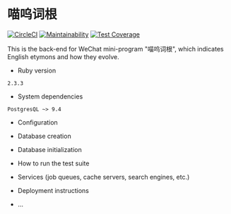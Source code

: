 # 喵呜词根

[![CircleCI](https://circleci.com/gh/hegwin/mew-etymon-backend.svg?style=svg)](https://circleci.com/gh/hegwin/mew-etymon-backend)
[![Maintainability](https://api.codeclimate.com/v1/badges/3069ceae2ca5f2645f2d/maintainability)](https://codeclimate.com/github/hegwin/mew-etymon-backend/maintainability)
[![Test Coverage](https://api.codeclimate.com/v1/badges/3069ceae2ca5f2645f2d/test_coverage)](https://codeclimate.com/github/hegwin/mew-etymon-backend/test_coverage)

This is the back-end for WeChat mini-program "喵呜词根", which indicates English etymons and how they evolve.

* Ruby version

```
2.3.3
```

* System dependencies

```
PostgresQL ~> 9.4
```

* Configuration

* Database creation

* Database initialization

* How to run the test suite

* Services (job queues, cache servers, search engines, etc.)

* Deployment instructions

* ...

